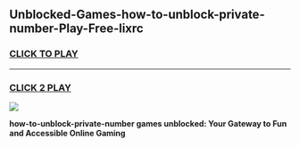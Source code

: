 
## Unblocked-Games-how-to-unblock-private-number-Play-Free-lixrc
<h3>
<a href="https://premium76.site?title=how-to-unblock-private-number&ref=21A">CLICK TO PLAY</a></h3>
<hr>

<h3>
<a href="https://premium76.site?title=how-to-unblock-private-number&ref=21A">CLICK 2 PLAY</a>
  
</h3>

<a href="https://premium76.site?title=how-to-unblock-private-number&ref=21A"><img src="https://clearcache.store/games.png"></a>


**how-to-unblock-private-number games unblocked: Your Gateway to Fun and Accessible Online Gaming**
